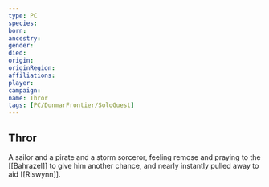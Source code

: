 ```yaml
---
type: PC
species:
born:
ancestry:
gender:
died:
origin:
originRegion:
affiliations:
player:
campaign:
name: Thror
tags: [PC/DunmarFrontier/SoloGuest]
---
```

## Thror

A sailor and a pirate and a storm sorceror, feeling remose and praying to the [[Bahrazel]] to give him another chance, and nearly instantly pulled away to aid [[Riswynn]]. 